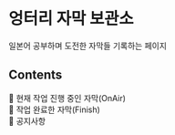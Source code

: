 # 엉터리 자막 보관소
일본어 공부하며 도전한 자막들 기록하는 페이지

## Contents
📌 현재 작업 진행 중인 자막(OnAir)  
📌 작업 완료한 자막(Finish)  
📌 공지사항
